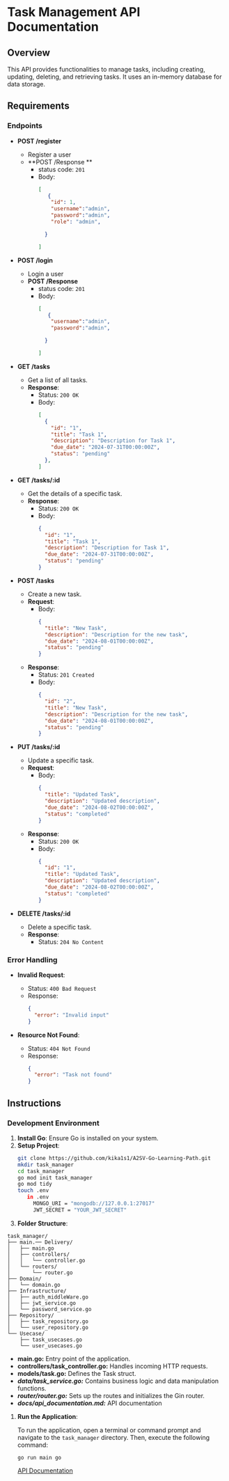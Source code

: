 # Task Management API Documentation
  ## Overview
  
  This API provides functionalities to manage tasks, including creating, updating, deleting, and retrieving tasks. It uses an in-memory database for data storage.
  
  ## Requirements
  
  ### Endpoints

  - **POST /register**
    - Register a user
    -  **POST /Response ** 
       - status code: `201`
       - Body: 
            ```json
            [
               {
                "id": 1,
                "username":"admin",
                "password":"admin",
                "role": "admin",

              }

            ]  
  - **POST /login**
    - Login a user
    -  **POST /Response** 
       - status code: `201`
       - Body: 
            ```json
            [
               {
                "username":"admin",
                "password":"admin",

              }

            ]  
  
  - **GET /tasks**
    - Get a list of all tasks.
    - **Response**: 
      - Status: `200 OK`
      - Body: 
        ```json
        [
          {
            "id": "1",
            "title": "Task 1",
            "description": "Description for Task 1",
            "due_date": "2024-07-31T00:00:00Z",
            "status": "pending"
          },
        ]
        ```
  
  - **GET /tasks/:id**
    - Get the details of a specific task.
    - **Response**: 
      - Status: `200 OK`
      - Body: 
        ```json
        {
          "id": "1",
          "title": "Task 1",
          "description": "Description for Task 1",
          "due_date": "2024-07-31T00:00:00Z",
          "status": "pending"
        }
        ```
  
  - **POST /tasks**
    - Create a new task.
    - **Request**:
      - Body:
        ```json
        {
          "title": "New Task",
          "description": "Description for the new task",
          "due_date": "2024-08-01T00:00:00Z",
          "status": "pending"
        }
        ```
    - **Response**: 
      - Status: `201 Created`
      - Body: 
        ```json
        {
          "id": "2",
          "title": "New Task",
          "description": "Description for the new task",
          "due_date": "2024-08-01T00:00:00Z",
          "status": "pending"
        }
        ```
  
  - **PUT /tasks/:id**
    - Update a specific task.
    - **Request**:
      - Body:
        ```json
        {
          "title": "Updated Task",
          "description": "Updated description",
          "due_date": "2024-08-02T00:00:00Z",
          "status": "completed"
        }
        ```
    - **Response**: 
      - Status: `200 OK`
      - Body: 
        ```json
        {
          "id": "1",
          "title": "Updated Task",
          "description": "Updated description",
          "due_date": "2024-08-02T00:00:00Z",
          "status": "completed"
        }
        ```
  
  - **DELETE /tasks/:id**
    - Delete a specific task.
    - **Response**: 
      - Status: `204 No Content`
  
  ### Error Handling
  
  - **Invalid Request**: 
    - Status: `400 Bad Request`
    - Response: 
      ```json
      {
        "error": "Invalid input"
      }
      ```
  
  - **Resource Not Found**: 
    - Status: `404 Not Found`
    - Response: 
      ```json
      {
        "error": "Task not found"
      }
      ```
  
  ## Instructions
  
  ### Development Environment
  
  1. **Install Go**: Ensure Go is installed on your system.
  2. **Setup Project**:
     ```sh
     git clone https://github.com/kika1s1/A2SV-Go-Learning-Path.git
     mkdir task_manager
     cd task_manager
     go mod init task_manager
     go mod tidy
     touch .env
        in .env
          MONGO_URI = "mongodb://127.0.0.1:27017"
          JWT_SECRET = "YOUR_JWT_SECRET"
  3. **Folder Structure**:
     
``` 
task_manager/
├── main.── Delivery/
│   ├── main.go
│   ├── controllers/
│   │   └── controller.go
│   └── routers/
│       └── router.go
├── Domain/
│   └── domain.go
├── Infrastructure/
│   ├── auth_middleWare.go
│   ├── jwt_service.go
│   └── password_service.go
├── Repository/
│   ├── task_repository.go
│   └── user_repository.go
└── Usecase/
    ├── task_usecases.go
    └── user_usecases.go

```

  - **main.go:** Entry point of the application.
  - **controllers/task_controller.go:** Handles incoming HTTP requests.
  - **models/task.go:** Defines the Task struct.
  - ***data/task_service.go:*** Contains business logic and data manipulation functions.
  - ***router/router.go:*** Sets up the routes and initializes the Gin router.
  - ***docs/api_documentation.md:*** API documentation
  1. **Run the Application**:
  
      To run the application, open a terminal or command prompt and navigate to the `task_manager` directory. Then, execute the following command:
  
      ``` go run main go ```
  
     [API Documentation](https://documenter.getpostman.com/view/36018169/2sA3kdAck4)





























































































































































